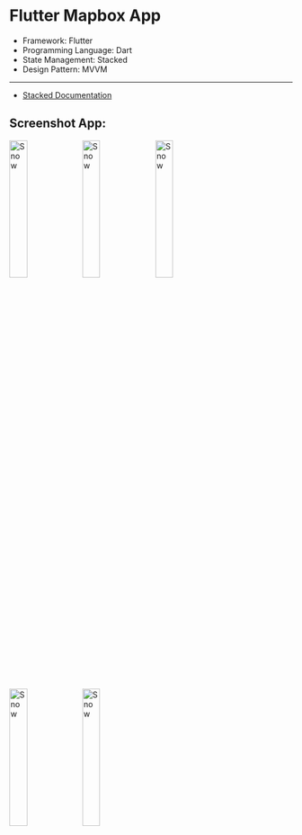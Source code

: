 # Flutter Mapbox App

- Framework: Flutter
- Programming Language: Dart
- State Management: Stacked
- Design Pattern: MVVM

-------------------------------------------

- [Stacked Documentation](https://stacked.filledstacks.com/)

## Screenshot App:
<div class="row">
    <img src="https://github.com/reynaldi18/flutter_mapbox/tree/main/screenshots/1.png?raw=true" alt="Snow" style="width:25%">
    <img src="https://github.com/reynaldi18/flutter_mapbox/tree/main/screenshots/2.png?raw=true" alt="Snow" style="width:25%">
    <img src="https://github.com/reynaldi18/flutter_mapbox/tree/main/screenshots/3.png?raw=true" alt="Snow" style="width:25%">
    <img src="https://github.com/reynaldi18/flutter_mapbox/tree/main/screenshots/4.png?raw=true" alt="Snow" style="width:25%">
    <img src="https://github.com/reynaldi18/flutter_mapbox/tree/main/screenshots/5.png?raw=true" alt="Snow" style="width:25%">
</div>

